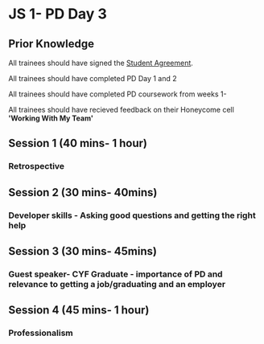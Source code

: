 # JS 1- PD Day 3

## Prior Knowledge 

All trainees should have signed the [Student Agreement](https://docs.codeyourfuture.io/organisation/agreements-and-rules/student-agreement). 

All trainees should have completed PD Day 1 and 2

All trainees should have completed PD coursework from weeks 1-

All trainees should have recieved feedback on their Honeycome cell **'Working With My Team'** 

## Session 1 \(40 mins- 1 hour\)

### Retrospective







## Session 2 \(30 mins- 40mins\)

### Developer skills - Asking good questions and getting the right help







## Session 3 \(30 mins- 45mins\)

### Guest speaker- CYF Graduate - importance of PD and relevance to getting a job/graduating and an employer





## Session 4 \(45 mins- 1 hour\)

### Professionalism



